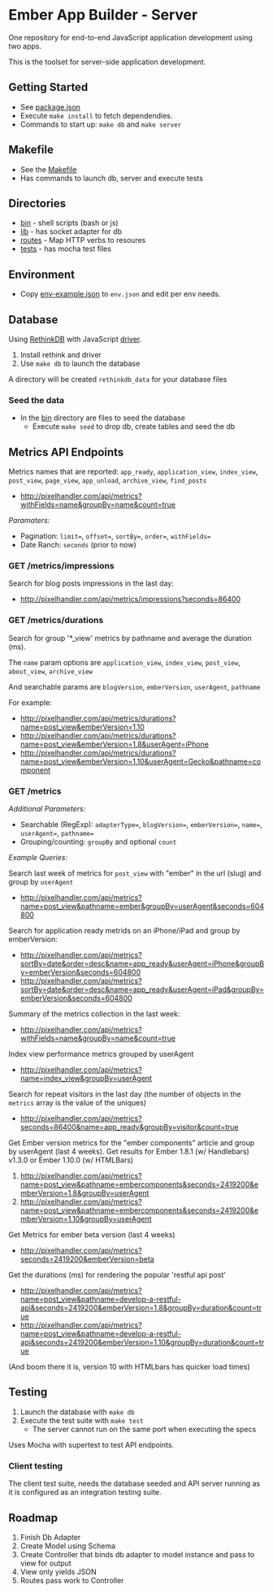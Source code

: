 # Ember App Builder - Server

One repository for end-to-end JavaScript application development using two apps.

This is the toolset for server-side application development.


## Getting Started

* See [package.json](package.json])
* Execute `make install` to fetch dependendies.
* Commands to start up: `make db` and `make server`


## Makefile

* See the [Makefile](Makefile)
* Has commands to launch db, server and execute tests


## Directories

* [bin](bin) - shell scripts (bash or js)
* [lib](lib) - has socket adapter for db
* [routes](routes) - Map HTTP verbs to resoures
* [tests](tests) - has mocha test files


## Environment

* Copy [env-example.json](env-example.json) to `env.json` and edit per env needs.


## Database

Using [RethinkDB] with JavaScript [driver].

1. Install rethink and driver
1. Use `make db` to launch the database

A directory will be created `rethinkdb_data` for your database files

### Seed the data

* In the [bin](bin) directory are files to seed the database
  * Execute `make seed` to drop db, create tables and seed the db

[RethinkDB]: http://www.rethinkdb.com
[driver]: http://www.rethinkdb.com/api/javascript/

## Metrics API Endpoints

Metrics names that are reported: `app_ready`, `application_view`, `index_view`,
`post_view`, `page_view`, `app_unload`, `archive_view`, `find_posts`

* http://pixelhandler.com/api/metrics?withFields=name&groupBy=name&count=true

_Paramaters:_

* Pagination: `limit=`, `offset=`, `sortBy=`, `order=`, `withFields=`
* Date Ranch: `seconds` (prior to now)

### GET /metrics/impressions

Search for blog posts impressions in the last day:

* http://pixelhandler.com/api/metrics/impressions?seconds=86400

### GET /metrics/durations

Search for group '*_view' metrics by pathname and average the duration (ms).

The `name` param options are `application_view`, `index_view`, `post_view`,
`about_view`, `archive_view`

And searchable params are `blogVersion`, `emberVersion`, `userAgent`, `pathname`

For example:

* http://pixelhandler.com/api/metrics/durations?name=post_view&emberVersion=1.10
* http://pixelhandler.com/api/metrics/durations?name=post_view&emberVersion=1.8&userAgent=iPhone
* http://pixelhandler.com/api/metrics/durations?name=post_view&emberVersion=1.10&userAgent=Gecko&pathname=component


### GET /metrics

_Additional Parameters:_

* Searchable (RegExp): `adapterType=`, `blogVersion=`, `emberVersion=`, `name=`, `userAgent=`, `pathname=`
* Grouping/counting: `groupBy` and optional `count`

_Example Queries:_

Search last week of metrics for `post_view` with "ember" in the url (slug) and group by
  `userAgent`

* http://pixelhandler.com/api/metrics?name=post_view&pathname=ember&groupBy=userAgent&seconds=604800

Search for application ready metrids on an iPhone/iPad and group by emberVersion:

* http://pixelhandler.com/api/metrics?sortBy=date&order=desc&name=app_ready&userAgent=iPhone&groupBy=emberVersion&seconds=604800
* http://pixelhandler.com/api/metrics?sortBy=date&order=desc&name=app_ready&userAgent=iPad&groupBy=emberVersion&seconds=604800

Summary of the metrics collection in the last week:

* http://pixelhandler.com/api/metrics?withFields=name&groupBy=name&count=true

Index view performance metrics grouped by userAgent

* http://pixelhandler.com/api/metrics?name=index_view&groupBy=userAgent

Search for repeat visitors in the last day (the number of objects in the `metrics`
array is the value of the uniques)

* http://pixelhandler.com/api/metrics?seconds=86400&name=app_ready&groupBy=visitor&count=true

Get Ember version metrics for the "ember components" article and group by userAgent
(last 4 weeks). Get results for Ember 1.8.1 (w/ Handlebars) v1.3.0 or Ember 1.10.0 (w/ HTMLBars)

1. http://pixelhandler.com/api/metrics?name=post_view&pathname=embercomponents&seconds=2419200&emberVersion=1.8&groupBy=userAgent
2. http://pixelhandler.com/api/metrics?name=post_view&pathname=embercomponents&seconds=2419200&emberVersion=1.10&groupBy=userAgent

Get Metrics for ember beta version (last 4 weeks)

* http://pixelhandler.com/api/metrics?seconds=2419200&emberVersion=beta

Get the durations (ms) for rendering the popular 'restful api post'

* http://pixelhandler.com/api/metrics?name=post_view&pathname=develop-a-restful-api&seconds=2419200&emberVersion=1.8&groupBy=duration&count=true
* http://pixelhandler.com/api/metrics?name=post_view&pathname=develop-a-restful-api&seconds=2419200&emberVersion=1.10&groupBy=duration&count=true

(And boom there it is, version 10 with HTMLbars has quicker load times)




## Testing

1. Launch the database with `make db`
1. Execute the test suite with `make test`
   - The server cannot run on the same port when executing the specs

Uses Mocha with supertest to test API endpoints.

### Client testing

The client test suite, needs the database seeded and API server running
as it is configured as an integration testing suite.

## Roadmap

1. Finish Db Adapter
1. Create Model using Schema
1. Create Controller that binds db adapter to model instance and pass to
   view for output
1. View only yields JSON
1. Routes pass work to Controller
